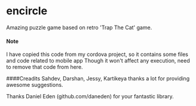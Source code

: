 encircle
========

Amazing puzzle game based on retro 'Trap The Cat' game.


#### Note
I have copied this code from my cordova project, so it contains some files and code related to mobile app
Though it won't affect any execution, need to remove that code from here.

####Creadits
Sahdev, Darshan, Jessy, Kartikeya thanks a lot for providing awesome suggestions.

Thanks Daniel Eden (github.com/daneden) for your fantastic library.




